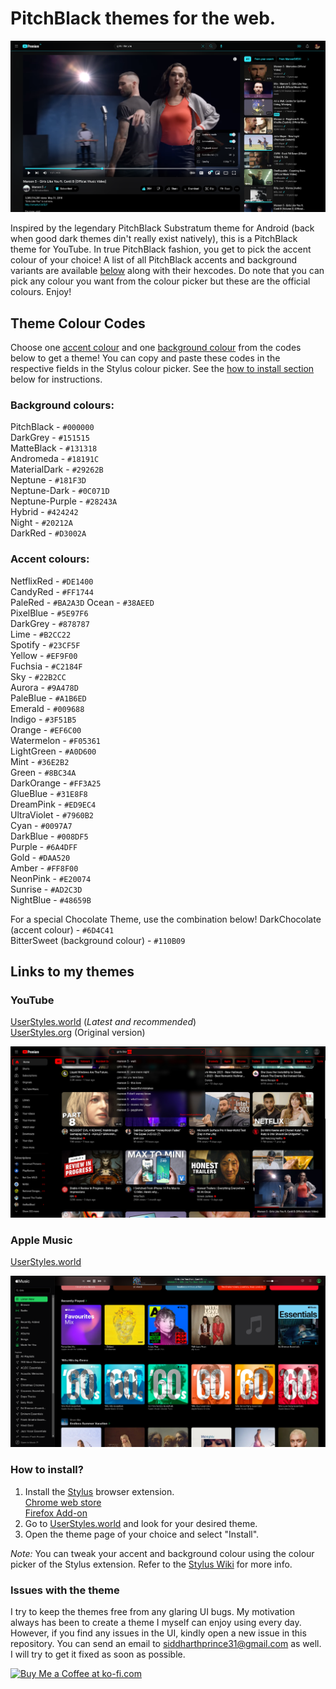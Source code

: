 # PitchBlack themes for the web.

![Recreation of the original screenshot for the first version of the YouTube theme uploaded in September 2018](https://github.com/sprince0031/PitchBlack-UserStyle-themes/raw/master/screenshots/PitchBlack_ForOldTimes_ReadmeSS.png)
  
Inspired by the legendary PitchBlack Substratum theme for Android (back when good dark themes din't really exist natively), this is a PitchBlack theme for YouTube. In true PitchBlack fashion, you get to pick the accent colour of your choice! A list of all PitchBlack accents and background variants are available [below](https://github.com/sprince0031/PitchBlack-UserStyle-themes/blob/master/README.md#theme-colour-codes) along with their hexcodes. Do note that you can pick any colour you want from the colour picker but these are the official colours. Enjoy!  

## Theme Colour Codes

Choose one [accent colour](https://github.com/sprince0031/PitchBlack-UserStyle-themes/blob/master/README.md#accent-colours) and one [background colour](https://github.com/sprince0031/PitchBlack-UserStyle-themes/blob/master/README.md#background-colours) from the codes below to get a theme! You can copy and paste these codes in the respective fields in the Stylus colour picker. See the [how to install section](https://github.com/sprince0031/PitchBlack-UserStyle-themes/blob/master/README.md#how-to-install) below for instructions.

### Background colours:

PitchBlack - `#000000`  
DarkGrey - `#151515`  
MatteBlack - `#131318`  
Andromeda - `#18191C`  
MaterialDark - `#29262B`  
Neptune - `#181F3D`  
Neptune-Dark - `#0C071D`  
Neptune-Purple - `#28243A`  
Hybrid - `#424242`  
Night - `#20212A`  
DarkRed - `#D3002A`  

### Accent colours:
NetflixRed - `#DE1400`  
CandyRed - `#FF1744`  
PaleRed - `#BA2A3D` 
Ocean - `#38AEED`  
PixelBlue - `#5E97F6`  
DarkGrey - `#878787`  
Lime - `#B2CC22`  
Spotify - `#23CF5F`  
Yellow - `#EF9F00`  
Fuchsia - `#C2184F`  
Sky - `#22B2CC`  
Aurora - `#9A478D`  
PaleBlue - `#A1B6ED`  
Emerald - `#009688`  
Indigo - `#3F51B5`  
Orange - `#EF6C00`  
Watermelon - `#F05361`  
LightGreen - `#A0D600`  
Mint - `#36E2B2`  
Green - `#8BC34A`  
DarkOrange - `#FF3A25`  
GlueBlue - `#31E8F8`  
DreamPink - `#ED9EC4`  
UltraViolet - `#7960B2`  
Cyan - `#0097A7`  
DarkBlue - `#008DF5`  
Purple - `#6A4DFF`  
Gold - `#DAA520`  
Amber - `#FF8F00`  
NeonPink - `#E20074`  
Sunrise - `#AD2C3D`  
NightBlue - `#48659B`  

For a special Chocolate Theme, use the combination below!
DarkChocolate (accent colour) - `#6D4C41`  
BitterSweet (background colour) - `#110B09`  

## Links to my themes

### YouTube
[UserStyles.world](https://userstyles.world/style/9076/youtube-pitchblack-darkblack-theme) (*Latest and recommended*)  
[UserStyles.org](https://userstyles.org/styles/165645/youtube-pitchblack-dark-black-theme) (Original version)  
  
![PitchBlack theme for YouTube - Screenshot 1](https://github.com/sprince0031/PitchBlack-UserStyle-themes/raw/master/screenshots/PitchBlack-YouTube-v2.jpg)  
  
### Apple Music
[UserStyles.world](https://userstyles.world/style/9077/pitchblack-apple-music-edition)  
  
![PitchBlack theme for Apple Music - Screenshot 1](https://github.com/sprince0031/PitchBlack-UserStyle-themes/raw/52ce73ee24bad38c1e9c12ed9e4e9a84bfc7aef7/screenshots/PitchBlack-AppleMusic.png)


### How to install?

1. Install the [Stylus](https://add0n.com/stylus.html)  browser extension.  
   [Chrome web store](https://chrome.google.com/webstore/detail/stylus/clngdbkpkpeebahjckkjfobafhncgmne)  
   [Firefox Add-on](https://addons.mozilla.org/en-US/firefox/addon/styl-us/)  
2. Go to [UserStyles.world](https://userstyles.world/search?q=pitchblack) and look for your desired theme.
3. Open the theme page of your choice and select "Install".  
  
*Note:* You can tweak your accent and background colour using the colour picker of the Stylus extension. Refer to the [Stylus Wiki](https://github.com/openstyles/stylus/wiki/Colorpicker) for more info.

### Issues with the theme

I try to keep the themes free from any glaring UI bugs. My motivation always has been to create a theme I myself can enjoy using every day. However, if you find any issues in the UI, kindly open a new issue in this repository. You can send an email to siddharthprince31@gmail.com as well. I will try to get it fixed as soon as possible. 

[ ![Buy Me a Coffee at ko-fi.com](https://storage.ko-fi.com/cdn/kofi1.png?v=3) ](https://ko-fi.com/M4M0JTMRU)
